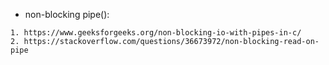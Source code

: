 - non-blocking pipe():
``` website
1. https://www.geeksforgeeks.org/non-blocking-io-with-pipes-in-c/
2. https://stackoverflow.com/questions/36673972/non-blocking-read-on-pipe
```
